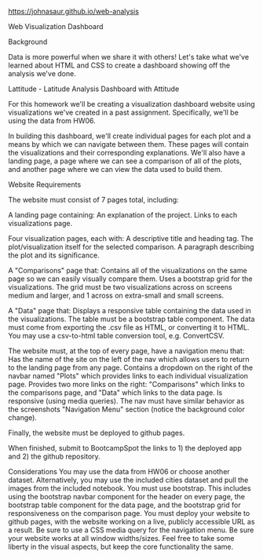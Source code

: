 https://johnasaur.github.io/web-analysis

Web Visualization Dashboard 

Background

Data is more powerful when we share it with others! Let's take what we've learned about HTML and CSS to create a dashboard showing off the analysis we've done.

Lattitude - Latitude Analysis Dashboard with Attitude

For this homework we'll be creating a visualization dashboard website using visualizations we've created in a past assignment. Specifically, we'll be using the data from HW06.

In building this dashboard, we'll create individual pages for each plot and a means by which we can navigate between them. These pages will contain the visualizations and their corresponding explanations. We'll also have a landing page, a page where we can see a comparison of all of the plots, and another page where we can view the data used to build them.

Website Requirements

The website must consist of 7 pages total, including:

A landing page containing:
An explanation of the project.
Links to each visualizations page.

Four visualization pages, each with:
A descriptive title and heading tag.
The plot/visualization itself for the selected comparison.
A paragraph describing the plot and its significance.

A "Comparisons" page that:
Contains all of the visualizations on the same page so we can easily visually compare them.
Uses a bootstrap grid for the visualizations.
The grid must be two visualizations across on screens medium and larger, and 1 across on extra-small and small screens.

A "Data" page that:
Displays a responsive table containing the data used in the visualizations.
The table must be a bootstrap table component.
The data must come from exporting the .csv file as HTML, or converting it to HTML. You may use a csv-to-html table conversion tool, e.g. ConvertCSV.

The website must, at the top of every page, have a navigation menu that:
Has the name of the site on the left of the nav which allows users to return to the landing page from any page.
Contains a dropdown on the right of the navbar named "Plots" which provides links to each individual visualization page.
Provides two more links on the right: "Comparisons" which links to the comparisons page, and "Data" which links to the data page.
Is responsive (using media queries). The nav must have similar behavior as the screenshots "Navigation Menu" section (notice the background color change).

Finally, the website must be deployed to github pages.

When finished, submit to BootcampSpot the links to 1) the deployed app and 2) the github repository.

Considerations
You may use the data from HW06 or choose another dataset. Alternatively, you may use the included cities dataset and pull the images from the included notebook.
You must use bootstrap. This includes using the bootstrap navbar component for the header on every page, the bootstrap table component for the data page, and the bootstrap grid for responsiveness on the comparison page.
You must deploy your website to github pages, with the website working on a live, publicly accessible URL as a result.
Be sure to use a CSS media query for the navigation menu.
Be sure your website works at all window widths/sizes.
Feel free to take some liberty in the visual aspects, but keep the core functionality the same.

